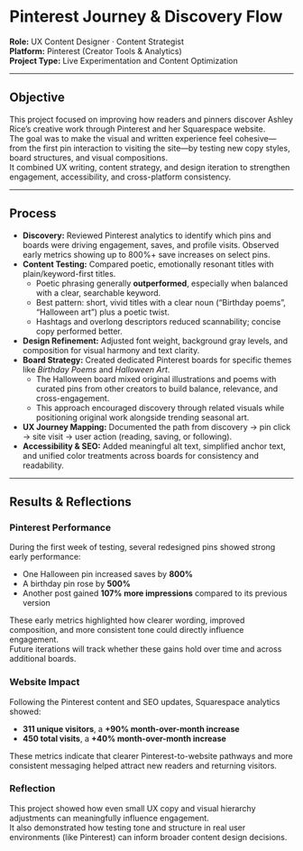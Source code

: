 # Pinterest Journey & Discovery Flow

**Role:** UX Content Designer · Content Strategist  
**Platform:** Pinterest (Creator Tools & Analytics)  
**Project Type:** Live Experimentation and Content Optimization  

---

## Objective

This project focused on improving how readers and pinners discover Ashley Rice’s creative work through Pinterest and her Squarespace website.  
The goal was to make the visual and written experience feel cohesive—from the first pin interaction to visiting the site—by testing new copy styles, board structures, and visual compositions.  
It combined UX writing, content strategy, and design iteration to strengthen engagement, accessibility, and cross-platform consistency.

---

## Process 

- **Discovery:** Reviewed Pinterest analytics to identify which pins and boards were driving engagement, saves, and profile visits. Observed early metrics showing up to 800%+ save increases on select pins.  
- **Content Testing:** Compared poetic, emotionally resonant titles with plain/keyword-first titles.  
  - Poetic phrasing generally **outperformed**, especially when balanced with a clear, searchable keyword.  
  - Best pattern: short, vivid titles with a clear noun (“Birthday poems”, “Halloween art”) plus a poetic twist.  
  - Hashtags and overlong descriptors reduced scannability; concise copy performed better.  
- **Design Refinement:** Adjusted font weight, background gray levels, and composition for visual harmony and text clarity.  
- **Board Strategy:** Created dedicated Pinterest boards for specific themes like *Birthday Poems* and *Halloween Art*.  
  - The Halloween board mixed original illustrations and poems with curated pins from other creators to build balance, relevance, and cross-engagement.  
  - This approach encouraged discovery through related visuals while positioning original work alongside trending seasonal art.  
- **UX Journey Mapping:** Documented the path from discovery → pin click → site visit → user action (reading, saving, or following).  
- **Accessibility & SEO:** Added meaningful alt text, simplified anchor text, and unified color treatments across boards for consistency and readability.

---

## Results & Reflections

### Pinterest Performance
During the first week of testing, several redesigned pins showed strong early performance:
- One Halloween pin increased saves by **800%**
- A birthday pin rose by **500%**
- Another post gained **107% more impressions** compared to its previous version

These early metrics highlighted how clearer wording, improved composition, and more consistent tone could directly influence engagement.  
Future iterations will track whether these gains hold over time and across additional boards.

### Website Impact
Following the Pinterest content and SEO updates, Squarespace analytics showed:
- **311 unique visitors**, a **+90% month-over-month increase**
- **450 total visits**, a **+40% month-over-month increase**

These metrics indicate that clearer Pinterest-to-website pathways and more consistent messaging helped attract new readers and returning visitors.

### Reflection
This project showed how even small UX copy and visual hierarchy adjustments can meaningfully influence engagement.  
It also demonstrated how testing tone and structure in real user environments (like Pinterest) can inform broader content design decisions.
